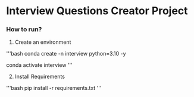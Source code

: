 # Interview Questions Creator Project

### How to run?

1. Create an environment

'''bash
conda create -n interview python=3.10 -y

conda activate interview
'''

2. Install Requirements

'''bash
pip install -r requirements.txt
'''
